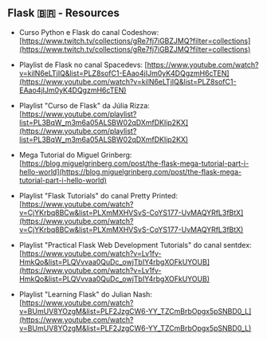 ## Flask 🇧🇷 - Resources

- Curso Python e Flask do canal Codeshow:
[https://www.twitch.tv/collections/gRe7fj7iGBZJMQ?filter=collections](https://www.twitch.tv/collections/gRe7fj7iGBZJMQ?filter=collections)

- Playlist de Flask no canal Spacedevs:
[https://www.youtube.com/watch?v=kilN6eLTjIQ&list=PLZ8sofC1-EAao4jIJm0yK4DQgzmH6cTEN](https://www.youtube.com/watch?v=kilN6eLTjIQ&list=PLZ8sofC1-EAao4jIJm0yK4DQgzmH6cTEN)

- Playlist "Curso de Flask" da Júlia Rizza:
[https://www.youtube.com/playlist?list=PL3BqW_m3m6a05ALSBW02qDXmfDKIip2KX](https://www.youtube.com/playlist?list=PL3BqW_m3m6a05ALSBW02qDXmfDKIip2KX)

- Mega Tutorial do Miguel Grinberg:
[https://blog.miguelgrinberg.com/post/the-flask-mega-tutorial-part-i-hello-world](https://blog.miguelgrinberg.com/post/the-flask-mega-tutorial-part-i-hello-world)

- Playlist "Flask Tutorials" do canal Pretty Printed:
[https://www.youtube.com/watch?v=CjYKrbq8BCw&list=PLXmMXHVSvS-CoYS177-UvMAQYRfL3fBtX](https://www.youtube.com/watch?v=CjYKrbq8BCw&list=PLXmMXHVSvS-CoYS177-UvMAQYRfL3fBtX)

- Playlist "Practical Flask Web Development Tutorials" do canal sentdex:
[https://www.youtube.com/watch?v=Lv1fv-HmkQo&list=PLQVvvaa0QuDc_owjTbIY4rbgXOFkUYOUB](https://www.youtube.com/watch?v=Lv1fv-HmkQo&list=PLQVvvaa0QuDc_owjTbIY4rbgXOFkUYOUB)

- Playlist "Learning Flask" do Julian Nash:
[https://www.youtube.com/watch?v=BUmUV8YOzgM&list=PLF2JzgCW6-YY_TZCmBrbOpgx5pSNBD0_L](https://www.youtube.com/watch?v=BUmUV8YOzgM&list=PLF2JzgCW6-YY_TZCmBrbOpgx5pSNBD0_L)
